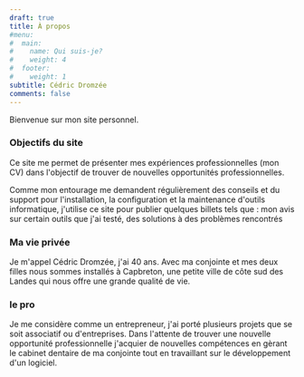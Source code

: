 ```yaml
---
draft: true
title: À propos
#menu:
#  main:
#    name: Qui suis-je?
#    weight: 4
#  footer:
#    weight: 1
subtitle: Cédric Dromzée
comments: false
---
```


Bienvenue sur mon site personnel.

### Objectifs du site

Ce site me permet de présenter mes expériences professionnelles (mon CV) dans l'objectif de trouver de nouvelles opportunités professionnelles.

Comme mon entourage me demandent régulièrement des conseils et du support pour l'installation, la configuration et la maintenance d'outils informatique, j'utilise ce site pour publier quelques billets tels que : mon avis sur certain outils que j'ai testé, des solutions à des problèmes rencontrés

### Ma vie privée

Je m'appel Cédric Dromzée, j'ai 40 ans.
Avec ma conjointe et mes deux filles nous sommes installés à Capbreton, une petite ville de côte sud des Landes qui nous offre une grande qualité de vie.

### le pro

Je me considère comme un entrepreneur, j'ai porté plusieurs projets que se soit associatif ou d'entreprises.
Dans l'attente de trouver une nouvelle opportunité professionnelle j'acquier de nouvelles compétences en gèrant le cabinet dentaire de ma conjointe tout en travaillant sur le développement d'un logiciel.
